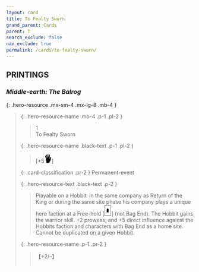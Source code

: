 ```yaml
---
layout: card
title: To Fealty Sworn
grand_parent: Cards
parent: T
search_exclude: false
nav_exclude: true
permalink: /cards/to-fealty-sworn/
---
```


## PRINTINGS


### _Middle-earth: The Balrog_

{: .hero-resource .mx-sm-4 .mx-lg-8 .mb-4 }
> {: .hero-resource-name .mb-4 .p-1 .pl-2 }
> > <div class="card-mp">1</div>
> > <div class="card-name">To Fealty Sworn</div>
>
> {: .hero-resource-name .black-text .p-1 .pl-2 }
> > [+5![](/assets/images/di.svg)]
>
> {: .card-classification .pr-2 }
> Permanent-event
>
> {: .hero-resource-text .black-text .p-2 }
> > Playable on a Hobbit: in the same company as Return of the King or during the same site phase his company plays a unique hero faction at a Free-hold \[![](/assets/images/free-hold.svg)] (not Bag End). The Hobbit gains the warrior skill. +2 prowess, and +5 direct influence against the Hobbits faction and characters with Bag End as a home site. Cannot be duplicated on a given Hobbit.  
> 
> {: .hero-resource-name .p-1 .pr-2 }
> > <div class="card-shield">【+2/&ndash;】</div>
> > <div class="card-corruption">&nbsp;</div>
